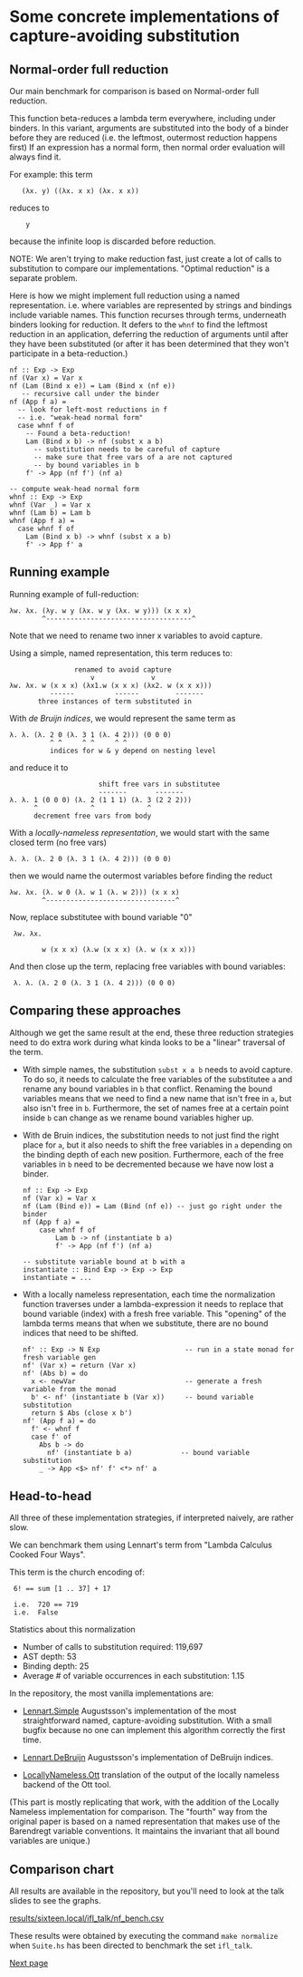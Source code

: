 Some concrete implementations of capture-avoiding substitution
==============================================================

Normal-order full reduction
---------------------------

Our main benchmark for comparison is based on Normal-order full reduction.

This function beta-reduces a lambda term everywhere, including under binders. In this variant, arguments are substituted into the body of a binder before they are reduced (i.e. the leftmost, outermost reduction happens first)
If an expression has a normal form, then normal order evaluation will always find it.

For example: this term

       (λx. y) ((λx. x x) (λx. x x))

reduces to 

        y

because the infinite loop is discarded before reduction.

NOTE: We aren't trying to make reduction fast, just create a lot of calls to substitution to compare our implementations. "Optimal reduction" is a separate problem.

Here is how we might implement full reduction using a named 
representation. i.e. where variables are represented by strings and bindings include variable names. This function recurses through terms, underneath binders looking for reduction. It defers to the `whnf` to find the leftmost reduction in an application, deferring the reduction of arguments until after they have been substituted (or after it has been determined that they won't participate in a beta-reduction.)

    nf :: Exp -> Exp
    nf (Var x) = Var x
    nf (Lam (Bind x e)) = Lam (Bind x (nf e))
       -- recursive call under the binder
    nf (App f a) =
      -- look for left-most reductions in f
      -- i.e. "weak-head normal form"
      case whnf f of
        -- Found a beta-reduction!
        Lam (Bind x b) -> nf (subst x a b)
          -- substitution needs to be careful of capture
          -- make sure that free vars of a are not captured
          -- by bound variables in b
        f' -> App (nf f') (nf a)

    -- compute weak-head normal form
    whnf :: Exp -> Exp
    whnf (Var _) = Var x
    whnf (Lam b) = Lam b
    whnf (App f a) =
      case whnf f of
        Lam (Bind x b) -> whnf (subst x a b)
        f' -> App f' a

Running example
----------------

Running example of full-reduction:

                
    λw. λx. (λy. w y (λx. w y (λx. w y))) (x x x)
            ^------------------------------------^           

Note that we need to rename two inner x variables to avoid capture. 

Using a simple, named representation, this term reduces to:
                 
                    renamed to avoid capture
                        v              v
    λw. λx. w (x x x) (λx1.w (x x x) (λx2. w (x x x)))
              ------          ------         -------
           three instances of term substituted in 
    
With *de Bruijn indices*, we would represent the same term 
as 

    λ. λ. (λ. 2 0 (λ. 3 1 (λ. 4 2))) (0 0 0)
              ^ ^     ^ ^     ^ ^ 
              indices for w & y depend on nesting level


and reduce it to 

                          shift free vars in substitutee
                          -------       -------
    λ. λ. 1 (0 0 0) (λ. 2 (1 1 1) (λ. 3 (2 2 2)))
          ^             ^             ^ 
          decrement free vars from body

With a *locally-nameless representation*, we would start with 
the same closed term (no free vars)

    λ. λ. (λ. 2 0 (λ. 3 1 (λ. 4 2))) (0 0 0)

then we would name the outermost variables before finding 
the reduct

    λw. λx. (λ. w 0 (λ. w 1 (λ. w 2))) (x x x)
            ^--------------------------------^

Now, replace substitutee with bound variable "0"

     λw. λx.

            w (x x x) (λ.w (x x x) (λ. w (x x x)))

And then close up the term, replacing free variables with 
bound variables:

     λ. λ. (λ. 2 0 (λ. 3 1 (λ. 4 2))) (0 0 0)

  
Comparing these approaches
--------------------------

Although we get the same result at the end, these three 
reduction strategies need to do extra work during what 
kinda looks to be a "linear" traversal of the term.

* With simple names, the substitution `subst x a b` needs to avoid capture. To do so, it needs to calculate the free variables of the substitutee `a` and rename any bound variables in `b` that conflict. Renaming the bound variables means that we need to find a new name that isn't free in `a`, but also isn't free in `b`. Furthermore, the set of names free at a  certain point inside `b` can change as we rename bound variables higher up.

* With de Bruin indices, the substitution needs to not just find the right place for `a`, but it also needs to shift the free variables in `a` depending on the binding depth of each new position. Furthermore, each of the free variables in `b` need to be decremented because we have now lost a binder.

      nf :: Exp -> Exp
      nf (Var x) = Var x
      nf (Lam (Bind e)) = Lam (Bind (nf e)) -- just go right under the binder
      nf (App f a) =
          case whnf f of
              Lam b -> nf (instantiate b a)   
              f' -> App (nf f') (nf a)

      -- substitute variable bound at b with a
      instantiate :: Bind Exp -> Exp -> Exp
      instantiate = ... 

* With a locally nameless representation, each time the normalization function traverses under a lambda-expression it needs to replace that bound variable (index) with a fresh free variable. This "opening" of the lambda terms means that when we substitute, there are no bound indices that need to be shifted. 

      nf' :: Exp -> N Exp                     -- run in a state monad for fresh variable gen
      nf' (Var x) = return (Var x)
      nf' (Abs b) = do 
        x <- newVar                           -- generate a fresh variable from the monad
        b' <- nf' (instantiate b (Var x))     -- bound variable substitution
        return $ Abs (close x b')
      nf' (App f a) = do
        f' <- whnf f
        case f' of
          Abs b -> do
            nf' (instantiate b a)            -- bound variable substitution
          _ -> App <$> nf' f' <*> nf' a

Head-to-head
------------

All three of these implementation strategies, if interpreted naively, are rather slow.

We can benchmark them using Lennart's term from "Lambda Calculus Cooked Four Ways". 

This term is the church encoding of: 
     
     6! == sum [1 .. 37] + 17

     i.e.  720 == 719
     i.e.  False

Statistics about this normalization
 - Number of calls to substitution required: 119,697
 - AST depth: 53
 - Binding depth: 25
 - Average # of variable occurrences in each substitution: 1.15

In the repository, the most vanilla implementations are:

- [Lennart.Simple](lib/Lennart/Simple.hs) Augustsson's implementation of the most straightforward named, capture-avoiding substitution. With a small bugfix because no one can implement this algorithm correctly the first time.

- [Lennart.DeBruijn](lib/Lennart/DeBruijn.hs) Augustsson's implementation of DeBruijn indices.

- [LocallyNameless.Ott](lib/LocallyNameless.hs) translation of the output of the locally nameless backend of the Ott tool.

(This part is mostly replicating that work, with the addition of the Locally Nameless implementation for comparison. The "fourth" way from the original paper is based on a named representation that makes use of the Barendregt variable conventions. It maintains the invariant that all bound variables are unique.)

Comparison chart
----------------

All results are available in the repository, but you'll need to look at the talk slides to see the graphs.

[results/sixteen.local/ifl_talk/nf_bench.csv](results/sixteen.local/ifl_talk/nf_bench.csv)

These results were obtained by executing the command `make normalize` when `Suite.hs` has been directed to benchmark the set `ifl_talk`.

[Next page](doc/Part3.md)